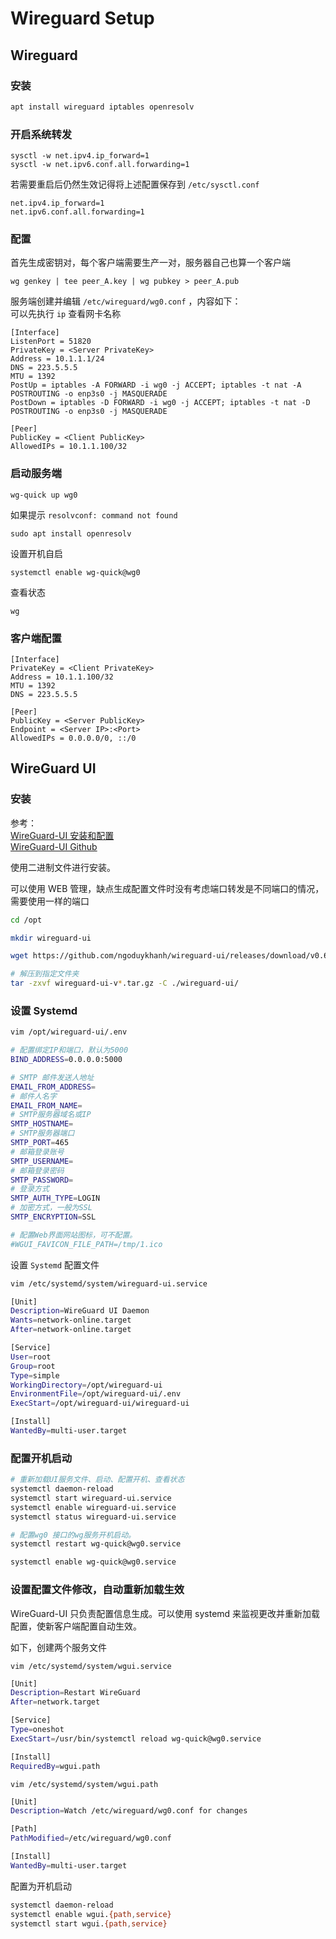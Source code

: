 # Wireguard Setup

## Wireguard 
### 安装

```sh
apt install wireguard iptables openresolv
```

### 开启系统转发

```
sysctl -w net.ipv4.ip_forward=1
sysctl -w net.ipv6.conf.all.forwarding=1
```

若需要重启后仍然生效记得将上述配置保存到 `/etc/sysctl.conf`

```
net.ipv4.ip_forward=1
net.ipv6.conf.all.forwarding=1
```

### 配置
首先生成密钥对，每个客户端需要生产一对，服务器自己也算一个客户端
```
wg genkey | tee peer_A.key | wg pubkey > peer_A.pub
```

服务端创建并编辑 `/etc/wireguard/wg0.conf` ，内容如下：   
可以先执行 `ip` 查看网卡名称  
```
[Interface]
ListenPort = 51820
PrivateKey = <Server PrivateKey>
Address = 10.1.1.1/24
DNS = 223.5.5.5
MTU = 1392
PostUp = iptables -A FORWARD -i wg0 -j ACCEPT; iptables -t nat -A POSTROUTING -o enp3s0 -j MASQUERADE
PostDown = iptables -D FORWARD -i wg0 -j ACCEPT; iptables -t nat -D POSTROUTING -o enp3s0 -j MASQUERADE

[Peer]
PublicKey = <Client PublicKey>
AllowedIPs = 10.1.1.100/32
```

### 启动服务端

```
wg-quick up wg0
```

如果提示 `resolvconf: command not found`
```
sudo apt install openresolv
```

设置开机自启
```
systemctl enable wg-quick@wg0
```

查看状态
```
wg
```

### 客户端配置
```
[Interface]
PrivateKey = <Client PrivateKey>
Address = 10.1.1.100/32
MTU = 1392
DNS = 223.5.5.5

[Peer]
PublicKey = <Server PublicKey>
Endpoint = <Server IP>:<Port>
AllowedIPs = 0.0.0.0/0, ::/0
```

## WireGuard UI

### 安装

参考：   
[WireGuard-UI 安装和配置](https://songxwn.com/WireGuard-UI-install/)  
[WireGuard-UI Github](https://github.com/ngoduykhanh/wireguard-ui)

使用二进制文件进行安装。

可以使用 WEB 管理，缺点生成配置文件时没有考虑端口转发是不同端口的情况，需要使用一样的端口

```bash
cd /opt

mkdir wireguard-ui

wget https://github.com/ngoduykhanh/wireguard-ui/releases/download/v0.6.2/wireguard-ui-v0.6.2-linux-amd64.tar.gz

# 解压到指定文件夹
tar -zxvf wireguard-ui-v*.tar.gz -C ./wireguard-ui/
```

### 设置 Systemd

```sh
vim /opt/wireguard-ui/.env
```

```bash
# 配置绑定IP和端口，默认为5000
BIND_ADDRESS=0.0.0.0:5000

# SMTP 邮件发送人地址
EMAIL_FROM_ADDRESS=
# 邮件人名字
EMAIL_FROM_NAME=
# SMTP服务器域名或IP
SMTP_HOSTNAME=
# SMTP服务器端口
SMTP_PORT=465
# 邮箱登录账号
SMTP_USERNAME=
# 邮箱登录密码
SMTP_PASSWORD=
# 登录方式
SMTP_AUTH_TYPE=LOGIN
# 加密方式，一般为SSL
SMTP_ENCRYPTION=SSL

# 配置Web界面网站图标，可不配置。
#WGUI_FAVICON_FILE_PATH=/tmp/1.ico
```
设置 `Systemd` 配置文件

```bash
vim /etc/systemd/system/wireguard-ui.service

[Unit]
Description=WireGuard UI Daemon
Wants=network-online.target
After=network-online.target

[Service]
User=root
Group=root
Type=simple
WorkingDirectory=/opt/wireguard-ui
EnvironmentFile=/opt/wireguard-ui/.env
ExecStart=/opt/wireguard-ui/wireguard-ui

[Install]
WantedBy=multi-user.target
```

### 配置开机启动

```sh
# 重新加载UI服务文件、启动、配置开机、查看状态
systemctl daemon-reload 
systemctl start wireguard-ui.service 
systemctl enable wireguard-ui.service 
systemctl status wireguard-ui.service 

# 配置wg0 接口的wg服务开机启动。
systemctl restart wg-quick@wg0.service

systemctl enable wg-quick@wg0.service
```

### 设置配置文件修改，自动重新加载生效

WireGuard-UI 只负责配置信息生成。可以使用 systemd 来监视更改并重新加载配置，使新客户端配置自动生效。

如下，创建两个服务文件

`vim /etc/systemd/system/wgui.service`
```bash
[Unit]
Description=Restart WireGuard
After=network.target

[Service]
Type=oneshot
ExecStart=/usr/bin/systemctl reload wg-quick@wg0.service

[Install]
RequiredBy=wgui.path
```


`vim /etc/systemd/system/wgui.path`
```bash
[Unit]
Description=Watch /etc/wireguard/wg0.conf for changes

[Path]
PathModified=/etc/wireguard/wg0.conf

[Install]
WantedBy=multi-user.target
```

配置为开机启动
```sh
systemctl daemon-reload
systemctl enable wgui.{path,service}
systemctl start wgui.{path,service}
```